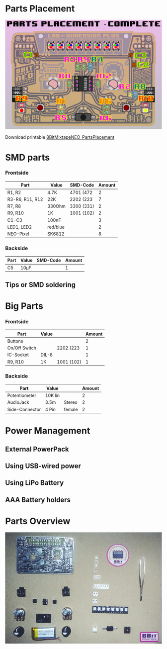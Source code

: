 # Parts Placement

![](images/8BitMixtapeNEO_PartsPlacement_V02.png)

Download printable [8BitMixtapeNEO_PartsPlacement](https://github.com/8BitMixtape/8BitmixtapeNEO_ShenzhenReady/blob/master/8BitMixtapeNEO_PartsPlacement_V03.pdf)

# SMD parts
### Frontside

| Part            | Value    | SMD-Code   | Amount |
| ----------------|----------|------------|--------|
| R1, R2          | 4.7K     | 4701 (472  |   2    |
| R3-R6, R11, R12 | 22K      | 2202 (223  |   7    |
| R7, R8          | 330Ohm   | 3300 (331) |   2    |
| R9, R10         | 1K       | 1001 (102) |   2    |
| C1-C3           | 100nF    |            |   3    |
| LED1, LED2      | red/blue |            |   2    |
| NEO-Pixel       | SK6812   |            |   8    |

### Backside
| Part            | Value    | SMD-Code   | Amount |
| ----------------|----------|------------|--------|
| C5              | 10µF     |            |   1    |

## Tips or SMD soldering

# Big Parts
### Frontside
| Part            | Value    |            | Amount |
| ----------------|----------|------------|--------|
| Buttons         |          |            |   2    |
| On/Off Switch   |          | 2202 (223  |   1    |
| IC-Socket       | DIL-8    |            |   1    |
| R9, R10         | 1K       | 1001 (102) |   1    |

### Backside
| Part            | Value    |            | Amount |
| ----------------|----------|------------|--------|
| Potentiometer   | 10K lin  |            |   2    |
| AudioJack       | 3.5m     |  Stereo    |   2    |
| Side-Connector  | 4 Pin    |  female    |   2    |

# Power Management
## External PowerPack

## Using USB-wired power

## Using LiPo Battery

## AAA Battery holders


# Parts Overview
![](images/Parts_overview_dimensionplus_style.jpg)

